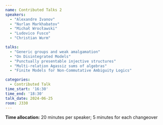 ```yaml
---
name: Contributed Talks 2
speakers: 
  - "Alexandre Ivanov"
  - "Nurlan Markhabatov"
  - "Michał Wrocławski"
  - "Ludovico Fusco"
  - "Christian Wurm"

talks: 
  - "Generic groups and weak amalgamation"
  - "On Disintegrated Models"
  - "Punctually presentable injective structures"
  - "Multi-relation Agassiz sums of algebras"
  - "Finite Models for Non-Commutative Ambiguity Logics"

categories:
  - Contributed Talk
time_start: '16:30'
time_end: '18:30'
talk_date: 2024-06-25
room: J330
---
```

**Time allocation:** 20 minutes per speaker; 5 minutes for each changeover
